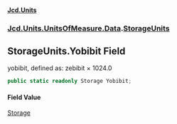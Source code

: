 #### [Jcd.Units](index.md 'index')
### [Jcd.Units.UnitsOfMeasure.Data](Jcd.Units.UnitsOfMeasure.Data.md 'Jcd.Units.UnitsOfMeasure.Data').[StorageUnits](StorageUnits.md 'Jcd.Units.UnitsOfMeasure.Data.StorageUnits')

## StorageUnits.Yobibit Field

yobibit, defined as: zebibit × 1024.0

```csharp
public static readonly Storage Yobibit;
```

#### Field Value
[Storage](Storage.md 'Jcd.Units.UnitTypes.Storage')
